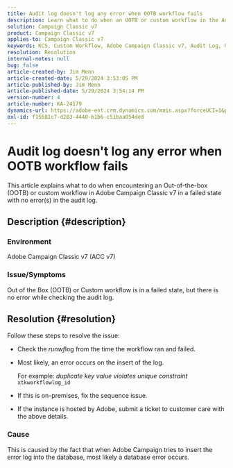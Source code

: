 ```yaml
---
title: Audit log doesn't log any error when OOTB workflow fails
description: Learn what to do when an OOTB or custom workflow in the Adobe Campaign Classic fails, but no errors are found in the audit log.
solution: Campaign Classic v7
product: Campaign Classic v7
applies-to: Campaign Classic v7
keywords: KCS, Custom Workflow, Adobe Campaign Classic v7, Audit Log, OOTB workflow, ACC v7
resolution: Resolution
internal-notes: null
bug: false
article-created-by: Jim Menn
article-created-date: 5/29/2024 3:53:05 PM
article-published-by: Jim Menn
article-published-date: 5/29/2024 3:54:14 PM
version-number: 4
article-number: KA-24179
dynamics-url: https://adobe-ent.crm.dynamics.com/main.aspx?forceUCI=1&pagetype=entityrecord&etn=knowledgearticle&id=52e8a186-d31d-ef11-840b-6045bd006268
exl-id: f15681c7-d283-4440-b1b6-c51baa054ded
---
```

# Audit log doesn't log any error when OOTB workflow fails


This article explains what to do when encountering an Out-of-the-box (OOTB) or custom workflow in Adobe Campaign Classic v7 in a failed state with no error(s) in the audit log.

## Description {#description}


### <b>Environment</b>

Adobe Campaign Classic v7 (ACC v7)

### <b>Issue/Symptoms</b>

Out of the Box (OOTB) or Custom workflow is in a failed state, but there is no error while checking the audit log.


## Resolution {#resolution}


Follow these steps to resolve the issue:

- Check the *runwf*log from the time the workflow ran and failed.
- Most likely, an error occurs on the insert of the log.

    For example: *duplicate key value violates unique constraint* `xtkworkflowlog_id`
- If this is on-premises, fix the sequence issue.
- If the instance is hosted by Adobe, submit a ticket to customer care with the above details.


### <b>Cause</b>

This is caused by the fact that when Adobe Campaign tries to insert the error log into the database, most likely a database error occurs.
